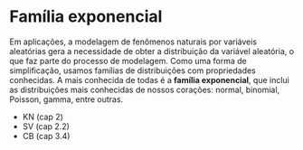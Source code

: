 # Família exponencial

Em aplicações, a modelagem de fenômenos naturais por variáveis aleatórias gera a necessidade de obter a distribuição da variável aleatória, o que faz parte do processo de modelagem. 
Como uma forma de simplificação, usamos famílias de distribuições com propriedades conhecidas.
A mais conhecida de todas é a **família exponencial**, que inclui as distribuições mais conhecidas de nossos corações: normal, binomial, Poisson, gamma, entre outras.

- KN (cap 2)
- SV (cap 2.2)
- CB (cap 3.4)